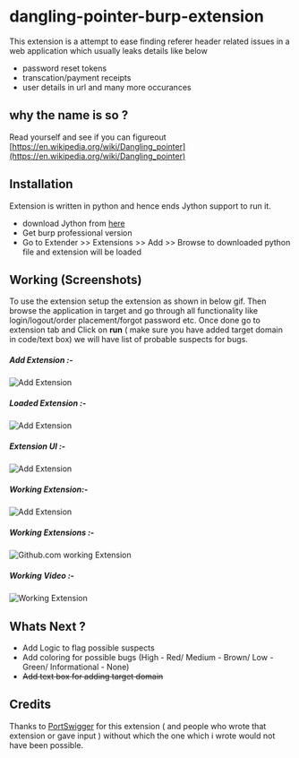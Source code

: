 # dangling-pointer-burp-extension

This extension is a attempt to ease finding referer header related issues in a web application which usually leaks details like below

* password reset tokens
* transcation/payment receipts
* user details in url and many more occurances

## why the name is so ? 
Read yourself and see if you can figureout [https://en.wikipedia.org/wiki/Dangling_pointer](https://en.wikipedia.org/wiki/Dangling_pointer)

## Installation

Extension is written in python and hence ends Jython support to run it.

* download Jython from [here](http://search.maven.org/remotecontent?filepath=org/python/jython-standalone/2.7.1/jython-standalone-2.7.1.jar)
* Get burp professional version
* Go to Extender >> Extensions >> Add >> Browse to downloaded python file and extension will be loaded

## Working (Screenshots)
To use the extension setup the extension as shown in below gif. Then browse the application in target and go through all functionality like login/logout/order placement/forgot password etc. Once done go to extension tab and Click on **run** ( make sure you have added target domain in code/text box) we will have list of probable suspects for bugs.

##### **Add Extension** :- 
![Add Extension](https://github.com/mkpmanish/dangling-poimter-burp-extension/blob/master/Images/dangling_1.png)

##### **Loaded Extension** :- 
![Add Extension](https://github.com/mkpmanish/dangling-poimter-burp-extension/blob/master/Images/dangling_2.PNG)

##### **Extension UI** :- 
![Add Extension](https://github.com/mkpmanish/dangling-poimter-burp-extension/blob/master/Images/dangling_3.png)

##### **Working Extension**:- 
![Add Extension](https://github.com/mkpmanish/dangling-poimter-burp-extension/blob/master/Images/dangling_4.png)

##### **Working Extensions** :- 
![Github.com working Extension](https://github.com/mkpmanish/dangling-poimter-burp-extension/blob/master/Images/dangling_5.png)


##### Working Video :-
![Working Extension](https://github.com/mkpmanish/dangling-pointer-burp-extension/blob/master/how_2_use_video.gif)


## Whats Next ?
* Add Logic to flag possible suspects
* Add coloring for possible bugs (High - Red/ Medium - Brown/ Low - Green/ Informational - None)
* ~~Add text box for adding target domain~~


## Credits

Thanks to [PortSwigger](https://github.com/portswigger/site-map-extractor) for this extension ( and people who wrote that extension or gave input ) without which the one which i wrote would not have been possible.

